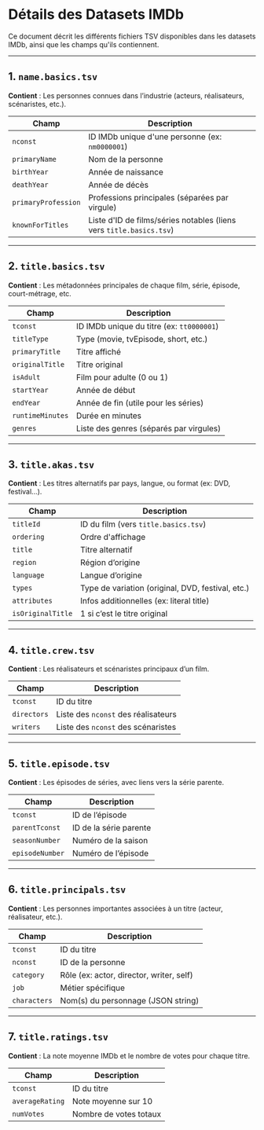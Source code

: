 # Détails des Datasets IMDb

Ce document décrit les différents fichiers TSV disponibles dans les datasets IMDb, ainsi que les champs qu'ils contiennent.

---

## 1. `name.basics.tsv`

**Contient** : Les personnes connues dans l’industrie (acteurs, réalisateurs, scénaristes, etc.).

| Champ             | Description                                           |
|-------------------|-------------------------------------------------------|
| `nconst`          | ID IMDb unique d'une personne (ex: `nm0000001`)       |
| `primaryName`     | Nom de la personne                                    |
| `birthYear`       | Année de naissance                                    |
| `deathYear`       | Année de décès                                        |
| `primaryProfession` | Professions principales (séparées par virgule)      |
| `knownForTitles`  | Liste d'ID de films/séries notables (liens vers `title.basics.tsv`) |

---

## 2. `title.basics.tsv`

**Contient** : Les métadonnées principales de chaque film, série, épisode, court-métrage, etc.

| Champ             | Description                                           |
|-------------------|-------------------------------------------------------|
| `tconst`          | ID IMDb unique du titre (ex: `tt0000001`)             |
| `titleType`       | Type (movie, tvEpisode, short, etc.)                  |
| `primaryTitle`    | Titre affiché                                         |
| `originalTitle`   | Titre original                                        |
| `isAdult`         | Film pour adulte (0 ou 1)                             |
| `startYear`       | Année de début                                        |
| `endYear`         | Année de fin (utile pour les séries)                  |
| `runtimeMinutes`  | Durée en minutes                                      |
| `genres`          | Liste des genres (séparés par virgules)               |

---

## 3. `title.akas.tsv`

**Contient** : Les titres alternatifs par pays, langue, ou format (ex: DVD, festival...).

| Champ             | Description                                           |
|-------------------|-------------------------------------------------------|
| `titleId`         | ID du film (vers `title.basics.tsv`)                  |
| `ordering`        | Ordre d'affichage                                     |
| `title`           | Titre alternatif                                      |
| `region`          | Région d’origine                                      |
| `language`        | Langue d’origine                                      |
| `types`           | Type de variation (original, DVD, festival, etc.)     |
| `attributes`      | Infos additionnelles (ex: literal title)              |
| `isOriginalTitle` | 1 si c’est le titre original                          |

---

## 4. `title.crew.tsv`

**Contient** : Les réalisateurs et scénaristes principaux d’un film.

| Champ             | Description                                           |
|-------------------|-------------------------------------------------------|
| `tconst`          | ID du titre                                           |
| `directors`       | Liste des `nconst` des réalisateurs                   |
| `writers`         | Liste des `nconst` des scénaristes                    |

---

## 5. `title.episode.tsv`

**Contient** : Les épisodes de séries, avec liens vers la série parente.

| Champ             | Description                                           |
|-------------------|-------------------------------------------------------|
| `tconst`          | ID de l’épisode                                       |
| `parentTconst`    | ID de la série parente                                |
| `seasonNumber`    | Numéro de la saison                                   |
| `episodeNumber`   | Numéro de l’épisode                                   |

---

## 6. `title.principals.tsv`

**Contient** : Les personnes importantes associées à un titre (acteur, réalisateur, etc.).

| Champ             | Description                                           |
|-------------------|-------------------------------------------------------|
| `tconst`          | ID du titre                                           |
| `nconst`          | ID de la personne                                     |
| `category`        | Rôle (ex: actor, director, writer, self)              |
| `job`             | Métier spécifique                                     |
| `characters`      | Nom(s) du personnage (JSON string)                    |

---

## 7. `title.ratings.tsv`

**Contient** : La note moyenne IMDb et le nombre de votes pour chaque titre.

| Champ             | Description                                           |
|-------------------|-------------------------------------------------------|
| `tconst`          | ID du titre                                           |
| `averageRating`   | Note moyenne sur 10                                   |
| `numVotes`        | Nombre de votes totaux                                |
